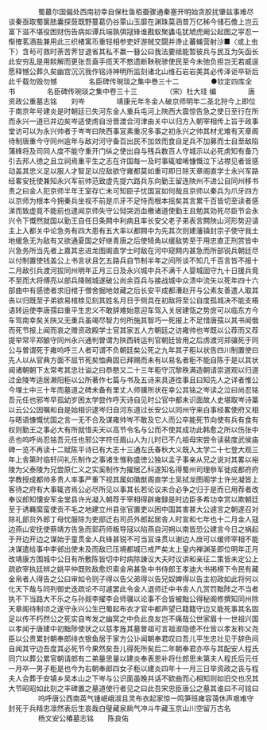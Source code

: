 <!-- { "loadSidebar": true } -->
　　
　　蜀蕞尔国偏处西南初幸自保杜鱼栢蚕骤通秦塞开明始贪胶扰肇兹事难尽谈秦亟取蜀箧胠囊探蔹既野蔓葛仍谷覃山玉靡在渊珠莫涵昔万亿秭今储石儋上岂云富下滋不堪役困财伤告病如谭兵端孰弭冦锋谁戡蚁聚蠭屯犹虓虎阚公起图之寜忍一惭搉茗酒盐兼用此三织楮寓币重轻相参吏奸游贼交闘并谗止蕃蝇营射沙■〈或上虫下〉含茍可救时荼苦荠甘退省其私不羸一簮公曰我法要祗能暂彼兵与民互为矢函长此安穷乱是用餤解而更张吾盍手揽天不憗遗断鞅税骖使民至今未弛负担岂无若威逞愿释憾公葬久矣幽宫沉沉我作铭诗神明所监刻诸北山维石岩岩美其必传泽讵卒斩后此千载勿毁勿憾
　　
　　名臣碑传琬琰之集中巻三十二
　　
　　●钦定四库全书
　　
　　名臣碑传琬琰之集中卷三十三
　　
　　（宋）杜大珪 编
　　
　　唐资政公重墓志铭　　刘岑
　　
　　靖康元年冬金人破京师明年二圣北狩今上即位于南京年号建炎是时朝廷已失河东金人重兵屯河上陜西大震惊告急之使日至行在所而永兴一道已并边矣岑适使虏自汾晋渡合河津由关中以归方入朝宰相传上旨于政事堂访可以为永兴帅者于岑岑曰陜西事冝素重况多事之初永兴之帅其材尤难有天章阁待制唐重今守同州逾年与敌对河守备百出民不加敛而食自足兵不加募而士自至敌陷蒲綘将及司同人度不能守重开门纵之使出自与残兵数百人守城示以必死虏知有备乃引去邦人徳之且立祠焉重平生之志在许国毎一及时事辄嘘唏慷慨泣下沾襟见者皆感动盖其忠义足以服人才智足以应敌欲守雍都莫如重可即日除天章阁直学士永兴军路经畧安抚使兼知永兴军前帅范致虚先提六路兵东向勤王留连陜州不进公自同州移书责之曰金人犯京师半年王室存亡未可知臣子忧国冝如何哉且京师以秦兵为爪牙四方以京师为根本今拥秦兵坐视不前是爪牙不足恃而根本摇矣其言累千百皆切至读者感涕而致虚竟不能前也逮闻京师失守公恸哭沥血檄诸道使勤王且勉其効死尽臣节会永兴令下慨然就国以勤王自任日条闗中利病且率长安父老子弟表言闗陜山河形势迎请主上入都关中论急务有四大患有五大率以都闗中为先其次则建藩镇封宗子使守我土地缓急无为敌有又欲通夏国之好继青唐之后使犄角以缓敌势至于用忠直正刑赏皆中兴急务所当先者上嘉其忠进龙图阁直学士时敌在河中窥闗内甚急而所部锐兵朝廷尽以付制置使钱盖公上书言状且乞五路兵自节制半年之间所谈不知几千百言皆不报十二月敌引兵渡河拔同州明年正月三日及永兴城中兵不满千人婴城固守九十日援兵竟不至而大将傅亮以部兵降贼城遂破公尚余百兵与接战城中众溃中流矢以死年四十六部曲中有感徳者求旧棺于僧舍掘地敛藏之后长安平成都漕赵开与公素友善遣人取其丧以归既至子弟欲易棺榇见刻其姓名月日于侧具在初敌将至公自度孤城决不能支梧语转运使李唐孺曰重平生忠义不敢辞难始意迎车驾入关居建瓴之势庻可以临东方今车驾南幸矣关陜又无重兵虽竭尽智力何所施其智巧一死报上不足惜唐孺以其书闻俄而死节报上闻而哀之赠资政殿学士官其家五人方朝廷之访雍帅也岑既以公荐而又荐提举常平郑酿守同州永兴通判曽谓为陜西转运判官朝廷皆用之后虏渡河郑骧死于同公与曽谓死于雍呜呼三人者可谓不负朝廷矣公死之九年其子秬以状告四川制置使曰先人以从官典方面不屈节死矣恤典固已拜赐而未有以易名者秬不能自陈于是以其状闻诸朝朝下太常考其忠壮谥之曰恭愍又二十三年秬守沉黎秩满造朝请崇道观以归道过金陵岑适居濑阳秬以公所著作七篇与书及五诗来具道徃事且曰知先人之详者惟公今埋土中三十年而墓道之碑未备有里丈人师骥所状在幸公其铭之岑读之泣曰尚忍铭吾元任也邪岑早孤幼岁困太学尝作呼天诗自见时公官中都未识面故人史堪取岑诗藁以云公公因嘱和自是始相识逮岑归自河东道过长安公以同州守来白事经畧使府又相与晤语慷慨忧国之言一无不合及谋雍帅岑不敢及它人而公卒能死节向使有兵有食有权则勤王之事必大有所就惜夫天以高节令名与公而不使其成功此韩愈之所以伤张中丞也呜呼尚忍铭吾元任也邪公字符任眉山人为儿时已不凢祖母宋尝令读裴度武侯庙碑一览不再读十二赋陈平诗已有大志十三通左氏春秋大义既入太学二十七登大观三年上舎第时临轩问礼乐制作之事诸生惟称盛徳公独以孟子事亲从兄之说对其畧以裕陵为父泰陵为兄尝原仁义之实奚制作为擢居乙科遂知名得蜀州司理叅军徙成都府府学教授成都帅多贵人率事严重下视其属如徽猷阁直学士吴拭龙图阁学士许光凝皆上客待之府有大事辄咨焉公必尽所见以事其长若论议未合必争之归于是而已用荐者改奉议郎知懐安军金堂县许光凝入朝荐于宰相得辟雍録是时边臣多希功幸赏以欺朝廷至于诱羇縻蛮使贡不毛之地建立州县张官置吏以困中国其害甚大公遽言之朝遂召对除礼部贠外郎丁母忧服除为吏部迁右司员外郎起居舎人时宣和七年也十二月金人冦边燕山安抚使蔡靖方告急而郭药师叛导冦以陷燕自河朔以南皆恐公建言今日之祸起于开边开边之谋始于童贯金人兵锋甚锐不可当冝诛贯以谢边人庻可以缓师宰相不能决谋遣给事中李邺出使未及而敌已压境都城已戒严矣太上皇内禅渊圣即位明年正月改靖康方围城中公日有所敷陈皆切中时病除諌议大夫时议讲和亲征二策皆未定公上疏欲宰执廷辨之姚平仲既败敌愈炽索金帛甚急中书侍郎王孝迪大书掲榜下令民有藏金帛者人得告之公曰审如令则子得以告父弟得以告兄奴婢得以告主初政如此将何以化天下哉与同列御史迭疏论不可遽罢此令金人退师迁中书舎人凢赏罚黜陟之不当者执不下当路大不乐之与孙觌李擢李会师骥以论事不合皆被黜公得秘阁修撰知同州除天章阁待制顷之遂守永兴公生巴蜀起布衣才官中都声望已籍籍守边又能死事其名固足以传不朽然公之死实自岑发之幽冥之中负此良友岂不痛哉公世家眉十一世祖兴国以孝闻于唐建中初黜陟使状之以慈孝旌其墓曽祖可言祖淑隐徳不仕皆以孝友称父尧臣以公贵累封朝奉郎绯衣银鱼居于家方公讣闻朝奉君叹曰吾儿平生忠壮见于辞色间自闻其守边吾度其必死节今果然矣吾儿得死所矣后二年朝奉君亦卒与其配安人程氏同穴以葬公累官朝请郎有二弟量思量以建炎奉表恩补将仕郎思未第夫人程氏后元任一月卒一男子秬是也今为右朝奉郎四女子秬以建炎四年十一月三日举资政之丧与程夫人合葬于安镇乡吴本山之下岑与公识面虽晚共话不欵曲而心相知则如旧交也况其大节昭昭如此刻之丰碑置之墓道使行者见之曰此吾宋忠臣唐公之墓其谁曰不可铭曰
　　
　　呜呼唐公西南英气锺岷峨淑且灵布衣起家惊一鸣笋班雍容蔼休声艰难守封死于兵精忠凛然表后生哀哉白璧藏泉扄气冲斗牛藏玉京山川空留万古名
　　
　　杨文安公椿墓志铭　　陈良佑
　　
